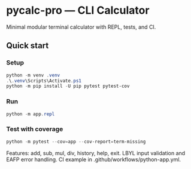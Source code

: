 ﻿# pycalc-pro — CLI Calculator

Minimal modular terminal calculator with REPL, tests, and CI.

## Quick start

### Setup
```powershell
python -m venv .venv
.\.venv\Scripts\Activate.ps1
python -m pip install -U pip pytest pytest-cov
```

### Run
```powershell
python -m app.repl
```

### Test with coverage
```powershell
python -m pytest --cov=app --cov-report=term-missing
```

Features: add, sub, mul, div, history, help, exit.
LBYL input validation and EAFP error handling.
CI example in .github/workflows/python-app.yml.
